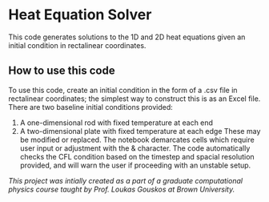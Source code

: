 # Heat Equation Solver
This code generates solutions to the 1D and 2D heat equations given an initial condition in rectalinear coordinates.

## How to use this code
To use this code, create an initial condition in the form of a .csv file in rectalinear coordinates; the simplest way to construct this is as an Excel file. There are two baseline initial conditions provided:
1. A one-dimensional rod with fixed temperature at each end
2. A two-dimensional plate with fixed temperature at each edge
These may be modified or replaced. The notebook demarcates cells which require user input or adjustment with the & character. The code automatically checks the CFL condition based on the timestep and spacial resolution provided, and will warn the user if proceeding with an unstable setup.

*This project was intially created as a part of a graduate computational physics course taught by Prof. Loukas Gouskos at Brown University.*
